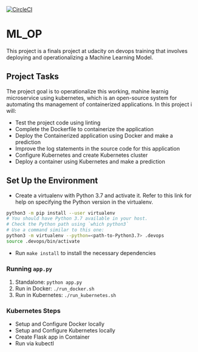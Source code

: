 [![CircleCI](https://dl.circleci.com/status-badge/img/gh/shady-cj/ML_OP/tree/main.svg?style=svg)](https://dl.circleci.com/status-badge/redirect/gh/shady-cj/ML_OP/tree/main)
# ML_OP

This project is a finals project at udacity on devops training that involves deploying and operationalizing a Machine Learning Model.

## Project Tasks
The project goal is to operationalize this working, mahine learnig microservice using kubernetes, which is an open-source system for automating ths management of containerized applications. In this project i will:

* Test the project code using linting
* Complete the Dockerfile to containerize the application
* Deploy the Containerized application using Docker and make a prediction
* Improve the log statements in the source code for this application
* Configure Kubernetes and create Kubernetes cluster
* Deploy a container using Kubernetes and make a prediction

## Set Up the Environment


* Create a virtualenv with Python 3.7 and activate it. Refer to this link for help on specifying the Python version in the virtualenv. 
```bash
python3 -m pip install --user virtualenv
# You should have Python 3.7 available in your host. 
# Check the Python path using `which python3`
# Use a command similar to this one:
python3 -m virtualenv --python=<path-to-Python3.7> .devops
source .devops/bin/activate
```
* Run `make install` to install the necessary dependencies

### Running `app.py`

1. Standalone:  `python app.py`
2. Run in Docker:  `./run_docker.sh`
3. Run in Kubernetes:  `./run_kubernetes.sh`

### Kubernetes Steps

* Setup and Configure Docker locally
* Setup and Configure Kubernetes locally
* Create Flask app in Container
* Run via kubectl




